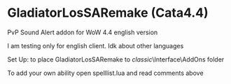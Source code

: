 # GladiatorLosSARemake (Cata4.4)
PvP Sound Alert addon for WoW 4.4 english version

I am testing only for english client. Idk about other languages

Set Up:
to place GladiatorLosSARemake to _classic_\Interface\AddOns folder

To add your own ability open spelllist.lua and read comments above
